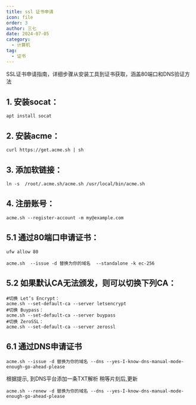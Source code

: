 ```yaml
---
title: ssl 证书申请
icon: file
order: 3
author: 三七
date: 2024-07-05
category:
  - 计算机
tag:
  - 证书
---
```

SSL证书申请指南，详细步骤从安装工具到证书获取，涵盖80端口和DNS验证方法
<!-- more --> 
## 1. 安装socat：
```
apt install socat
```

## 2. 安装acme：
```
curl https://get.acme.sh | sh
```

## 3. 添加软链接：
```
ln -s  /root/.acme.sh/acme.sh /usr/local/bin/acme.sh
```

## 4. 注册账号： 
```
acme.sh --register-account -m my@example.com
```

## 5.1 通过80端口申请证书：
```
ufw allow 80
```
``` 
acme.sh  --issue -d 替换为你的域名  --standalone -k ec-256
```

 
## 5.2 如果默认CA无法颁发，则可以切换下列CA：
```
#切换 Let’s Encrypt：
acme.sh --set-default-ca --server letsencrypt
#切换 Buypass：
acme.sh --set-default-ca --server buypass
#切换 ZeroSSL：
acme.sh --set-default-ca --server zerossl
```

## 6.1 通过DNS申请证书
```
acme.sh --issue -d 替换为你的域名 --dns --yes-I-know-dns-manual-mode-enough-go-ahead-please
```
根据提示, 到DNS平台添加一条TXT解析
稍等片刻后,更新
```
acme.sh --renew -d 替换为你的域名 --dns --yes-I-know-dns-manual-mode-enough-go-ahead-please
```